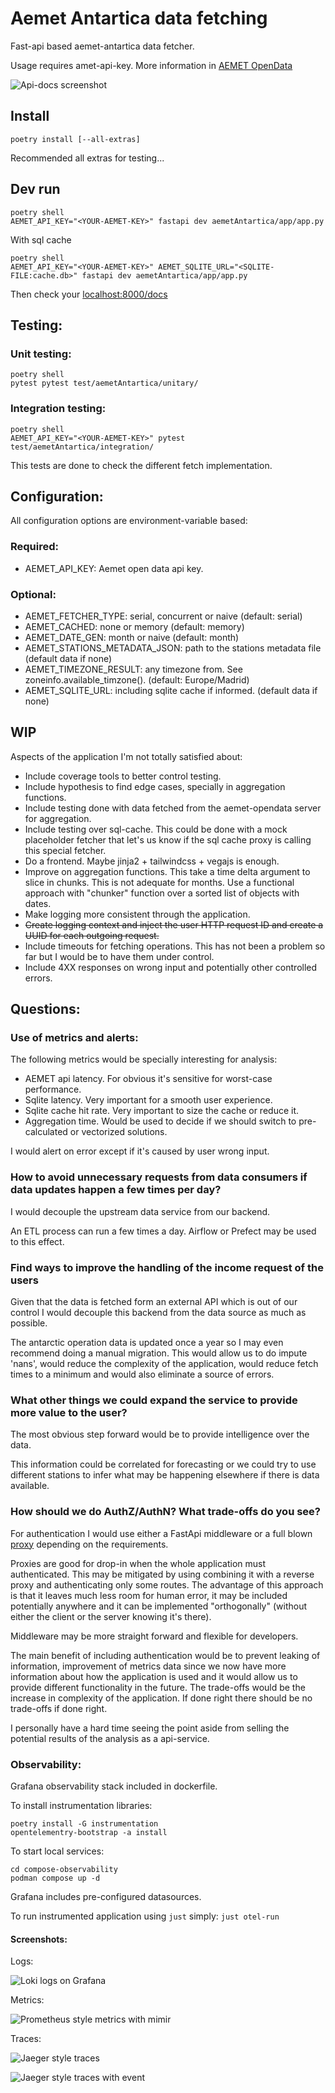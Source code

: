 
# Aemet Antartica data fetching

Fast-api based aemet-antartica data fetcher.

Usage requires amet-api-key. More information in [AEMET OpenData](https://opendata.aemet.es/centrodedescargas/inicio)

![Api-docs screenshot](./capture.png)

## Install

`poetry install [--all-extras]`

Recommended all extras for testing...


## Dev run

```
poetry shell
AEMET_API_KEY="<YOUR-AEMET-KEY>" fastapi dev aemetAntartica/app/app.py
```

With sql cache 

```
poetry shell
AEMET_API_KEY="<YOUR-AEMET-KEY>" AEMET_SQLITE_URL="<SQLITE-FILE:cache.db>" fastapi dev aemetAntartica/app/app.py
```

Then check your [localhost:8000/docs](http://localhost:8000/docs)

## Testing:

### Unit testing:

```
poetry shell
pytest pytest test/aemetAntartica/unitary/
```

### Integration testing:

```
poetry shell
AEMET_API_KEY="<YOUR-AEMET-KEY>" pytest test/aemetAntartica/integration/
```

This tests are done to check the different fetch implementation.

## Configuration:

All configuration options are environment-variable based:

### Required:

- AEMET_API_KEY: Aemet open data api key.

### Optional:

- AEMET_FETCHER_TYPE: serial, concurrent or naive (default: serial)
- AEMET_CACHED: none or memory (default: memory)
- AEMET_DATE_GEN: month or naive (default: month)
- AEMET_STATIONS_METADATA_JSON: path to the stations metadata file (default data if none)
- AEMET_TIMEZONE_RESULT: any timezone from. See zoneinfo.available_timzone(). (default: Europe/Madrid)
- AEMET_SQLITE_URL: including sqlite cache if informed. (default data if none)

## WIP

Aspects of the application I'm not totally satisfied about:

- Include coverage tools to better control testing.
- Include hypothesis to find edge cases, specially in aggregation functions.
- Include testing done with data fetched from the aemet-opendata server for aggregation.
- Include testing over sql-cache. This could be done with a mock placeholder fetcher that let's us know if the sql cache proxy is calling this special fetcher.
- Do a frontend. Maybe jinja2 + tailwindcss + vegajs is enough.
- Improve on aggregation functions. This take a time delta argument to slice in chunks. This is not adequate for months. Use a functional approach with "chunker" function over a sorted list of objects with dates.
- Make logging more consistent through the application.
- ~~Create logging context and inject the user HTTP request ID and create a UUID for each outgoing request.~~
- Include timeouts for fetching operations. This has not been a problem so far but I would be to have them under control.
- Include 4XX responses on wrong input and potentially other controlled errors.

## Questions:

### Use of metrics and alerts:

The following metrics would be specially interesting for analysis:

- AEMET api latency. For obvious it's sensitive for worst-case performance.
- Sqlite latency. Very important for a smooth user experience.
- Sqlite cache hit rate. Very important to size the cache or reduce it.
- Aggregation time. Would be used to decide if we should switch to pre-calculated or vectorized solutions.

I would alert on error except if it's caused by user wrong input.

### How to avoid unnecessary requests from data consumers if data updates happen a few times per day?

I would decouple the upstream data service from our backend.

An ETL process can run a few times a day. Airflow or Prefect may be used to this effect.

### Find ways to improve the handling of the income request of the users

Given that the data is fetched form an external API which is out of our control I would decouple this backend from the data source as much as possible.

The antarctic operation data is updated once a year so I may even recommend doing a manual migration. This would allow us to do impute 'nans', would reduce the complexity of the application, would reduce fetch times to a minimum and would also eliminate a source of errors.

### What other things we could expand the service to provide more value to the user?

The most obvious step forward would be to provide intelligence over the data.

This information could be correlated for forecasting or we could try to use different stations to infer what may be happening elsewhere if there is data available.

### How should we do AuthZ/AuthN? What trade-offs do you see?

For authentication I would use either a FastApi middleware or a full blown [proxy](https://oauth2-proxy.github.io/oauth2-proxy/) depending on the requirements.

Proxies are good for drop-in when the whole application must authenticated. This may be mitigated by using combining it with a reverse proxy and authenticating only some routes. The advantage of this approach is that it leaves much less room for human error, it may be included potentially anywhere and it can be implemented "orthogonally" (without either the client or the server knowing it's there).

Middleware may be more straight forward and flexible for developers.

The main benefit of including authentication would be to prevent leaking of information, improvement of metrics data since we now have more information about how the application is used and it would allow us to provide different functionality in the future. The trade-offs would be the increase in complexity of the application. If done right there should be no trade-offs if done right.

I personally have a hard time seeing the point aside from selling the potential results of the analysis as a api-service.

### Observability:

Grafana observability stack included in dockerfile.

To install instrumentation libraries:

```
poetry install -G instrumentation
opentelementry-bootstrap -a install
```

To start local services:

```
cd compose-observability
podman compose up -d
```

Grafana includes pre-configured datasources.

To run instrumented application using `just` simply: `just otel-run`

#### Screenshots:

Logs:

![Loki logs on Grafana](loki-logs.png)

Metrics:

![Prometheus style metrics with mimir](mimir-metrics.png)

Traces:

![Jaeger style traces](tempo-trace.png)

![Jaeger style traces with event](tempo-trace-event.png)


